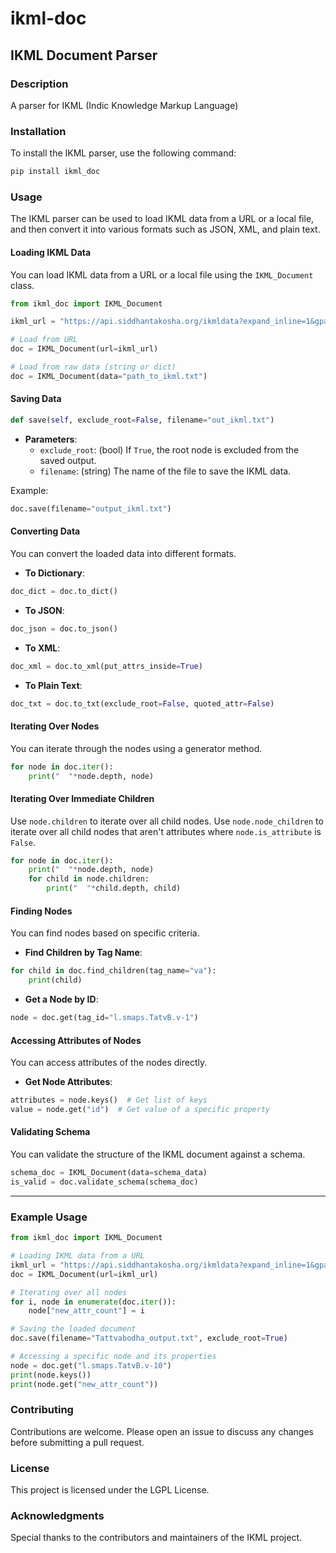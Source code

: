 # ikml-doc

## IKML Document Parser

### Description
A parser for IKML (Indic Knowledge Markup Language)

### Installation
To install the IKML parser, use the following command:

```bash
pip install ikml_doc
```

### Usage
The IKML parser can be used to load IKML data from a URL or a local file, and then convert it into various formats such as JSON, XML, and plain text.

#### Loading IKML Data
You can load IKML data from a URL or a local file using the `IKML_Document` class.

```python
from ikml_doc import IKML_Document
```

```python
ikml_url = "https://api.siddhantakosha.org/ikmldata?expand_inline=1&gpath=libraries/smap-granthas/Tattvabodha/all-ikml.txt&fmt=txt"
```

```python
# Load from URL
doc = IKML_Document(url=ikml_url)

# Load from raw data (string or dict)
doc = IKML_Document(data="path_to_ikml.txt")
```

#### Saving Data
```python
def save(self, exclude_root=False, filename="out_ikml.txt")
```
- **Parameters**:
  - `exclude_root`: (bool) If `True`, the root node is excluded from the saved output.
  - `filename`: (string) The name of the file to save the IKML data.

Example:
```python
doc.save(filename="output_ikml.txt")
```

#### Converting Data
You can convert the loaded data into different formats.

- **To Dictionary**:
```python
doc_dict = doc.to_dict()
```

- **To JSON**:
```python
doc_json = doc.to_json()
```

- **To XML**:
```python
doc_xml = doc.to_xml(put_attrs_inside=True)
```

- **To Plain Text**:
```python
doc_txt = doc.to_txt(exclude_root=False, quoted_attr=False)
```

#### Iterating Over Nodes
You can iterate through the nodes using a generator method.

```python
for node in doc.iter():
    print("  "*node.depth, node)
```

#### Iterating Over Immediate Children

Use `node.children` to iterate over all child nodes. Use `node.node_children` to iterate over all child nodes that aren't attributes where `node.is_attribute` is `False`.

```python
for node in doc.iter():
    print("  "*node.depth, node)
    for child in node.children:
        print("  "*child.depth, child)
```

#### Finding Nodes
You can find nodes based on specific criteria.

- **Find Children by Tag Name**:
```python
for child in doc.find_children(tag_name="va"):
    print(child)
```

- **Get a Node by ID**:
```python
node = doc.get(tag_id="l.smaps.TatvB.v-1")
```

#### Accessing Attributes of Nodes
You can access attributes of the nodes directly.

- **Get Node Attributes**:
```python
attributes = node.keys()  # Get list of keys
value = node.get("id")  # Get value of a specific property
```

#### Validating Schema
You can validate the structure of the IKML document against a schema.

```python
schema_doc = IKML_Document(data=schema_data)
is_valid = doc.validate_schema(schema_doc)
```

---

### Example Usage

```python
from ikml_doc import IKML_Document

# Loading IKML data from a URL
ikml_url = "https://api.siddhantakosha.org/ikmldata?expand_inline=1&gpath=libraries/smap-granthas/Tattvabodha/all-ikml.txt&fmt=txt"
doc = IKML_Document(url=ikml_url)

# Iterating over all nodes
for i, node in enumerate(doc.iter()):
    node["new_attr_count"] = i

# Saving the loaded document
doc.save(filename="Tattvabodha_output.txt", exclude_root=True)

# Accessing a specific node and its properties
node = doc.get("l.smaps.TatvB.v-10")
print(node.keys())
print(node.get("new_attr_count"))
```


### Contributing
Contributions are welcome. Please open an issue to discuss any changes before submitting a pull request.

### License
This project is licensed under the LGPL License.

### Acknowledgments
Special thanks to the contributors and maintainers of the IKML project.
